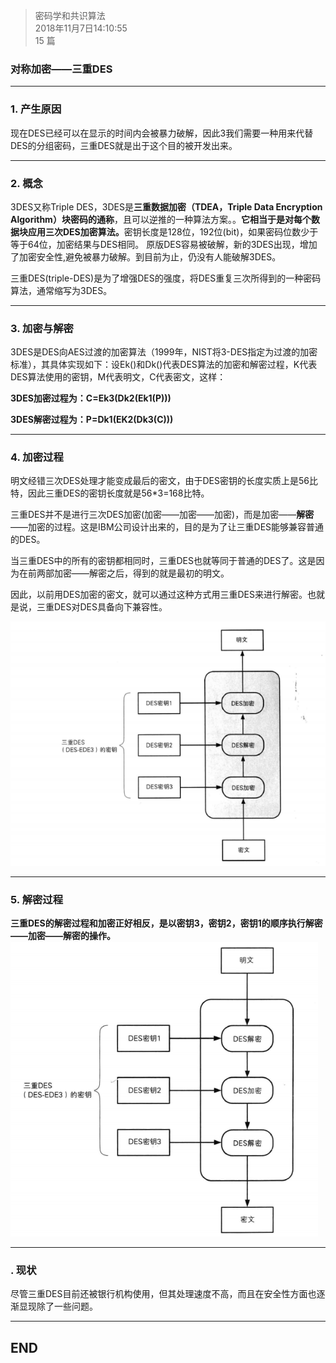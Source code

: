> 密码学和共识算法  
> 2018年11月7日14:10:55     
> 15 篇  

### 对称加密——三重DES


----------


### 1. 产生原因
现在DES已经可以在显示的时间内会被暴力破解，因此3我们需要一种用来代替DES的分组密码，三重DES就是出于这个目的被开发出来。

----------

### 2. 概念
3DES又称Triple DES，3DES是**三重数据加密（TDEA，Triple Data Encryption Algorithm）块密码的通称**，且可以逆推的一种算法方案。。<b>它相当于是对每个数据块应用三次DES加密算法。</b>密钥长度是128位，192位(bit)，如果密码位数少于等于64位，加密结果与DES相同。
原版DES容易被破解，新的3DES出现，增加了加密安全性,避免被暴力破解。到目前为止，仍没有人能破解3DES。

三重DES(triple-DES)是为了增强DES的强度，将DES重复三次所得到的一种密码算法，通常缩写为3DES。

----------
### 3. 加密与解密
3DES是DES向AES过渡的加密算法（1999年，NIST将3-DES指定为过渡的加密标准），其具体实现如下：设Ek()和Dk()代表DES算法的加密和解密过程，K代表DES算法使用的密钥，M代表明文，C代表密文，这样：

**3DES加密过程为：C=Ek3(Dk2(Ek1(P)))**

**3DES解密过程为：P=Dk1(EK2(Dk3(C)))**


----------
### 4. 加密过程
明文经错三次DES处理才能变成最后的密文，由于DES密钥的长度实质上是56比特，因此三重DES的密钥长度就是56*3=168比特。

三重DES并不是进行三次DES加密(加密——加密——加密)，而是加密——**解密**——加密的过程。这是IBM公司设计出来的，目的是为了让三重DES能够兼容普通的DES。

当三重DES中的所有的密钥都相同时，三重DES也就等同于普通的DES了。这是因为在前两部加密——解密之后，得到的就是最初的明文。

因此，以前用DES加密的密文，就可以通过这种方式用三重DES来进行解密。也就是说，三重DES对DES具备向下兼容性。


![enter description here](https://www.github.com/jixiyu/images3/raw/master/小书匠/1541571975373.png)

----------
### 5. 解密过程

**三重DES的解密过程和加密正好相反，是以密钥3，密钥2，密钥1的顺序执行解密——加密——解密的操作。**
![enter description here](https://www.github.com/jixiyu/images3/raw/master/小书匠/1541572599117.png)


----------
### . 现状
尽管三重DES目前还被银行机构使用，但其处理速度不高，而且在安全性方面也逐渐显现除了一些问题。


----------
## END


